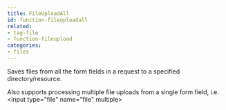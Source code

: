 ```yaml
---
title: FileUploadAll
id: function-fileuploadall
related:
- tag-file
- function-fileupload
categories:
- files
---
```


Saves files from all the form fields in a request to a specified directory/resource.

Also supports processing multiple file uploads from a single form field, i.e. &lt;input type="file" name="file" multiple&gt;
